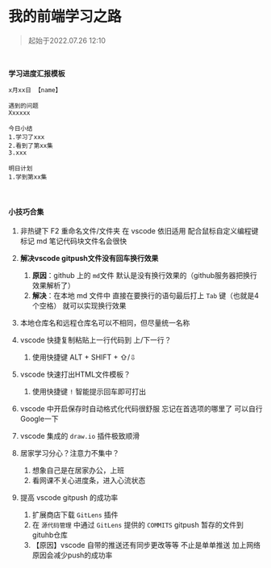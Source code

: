 # 我的前端学习之路

> 起始于2022.07.26 12:10

​	

**学习进度汇报模板**

```apl
x月xx日 【name】

遇到的问题
Xxxxxx

今日小结
1.学习了xxx
2.看到了第xx集
3.xxx

明日计划
1.学到第xx集
```

​	

#### 小技巧合集

1. 非热键下 F2 重命名文件/文件夹 在 vscode 依旧适用 配合鼠标自定义编程键 标记 md 笔记代码块文件名会很快

2. **解决vscode gitpush文件没有回车换行效果**
   1. **原因**：github 上的 `md`文件 默认是没有换行效果的（github服务器把换行效果解析了）
   2. **解决**：在本地 md 文件中  直接在要换行的语句最后打上 `Tab` 键（也就是4个空格） 就可以实现换行效果

3. 本地仓库名和远程仓库名可以不相同，但尽量统一名称

4. vscode 快捷复制粘贴上一行代码到 上/下一行？
   1. 使用快捷键  ALT + SHIFT + ⇧/⇩

5. vscode 快速打出HTML文件模板？
   1. 使用快捷键  `!`  智能提示回车即可打出

6. vscode 中开启保存时自动格式化代码很舒服 忘记在首选项的哪里了 可以自行Google一下

7. vscode 集成的 `draw.io` 插件极致顺滑

8. 居家学习分心？注意力不集中？
   1. 想象自己是在居家办公，上班
   2. 看网课不关心进度条，进入心流状态

9. 提高 vscode gitpush 的成功率

   1. 扩展商店下载 `GitLens` 插件
   2. 在 `源代码管理` 中通过 `GitLens` 提供的 `COMMITS` gitpush 暂存的文件到 gituhb仓库
   3. 【原因】vscode 自带的推送还有同步更改等等 不止是单单推送 加上网络原因会减少push的成功率

   

